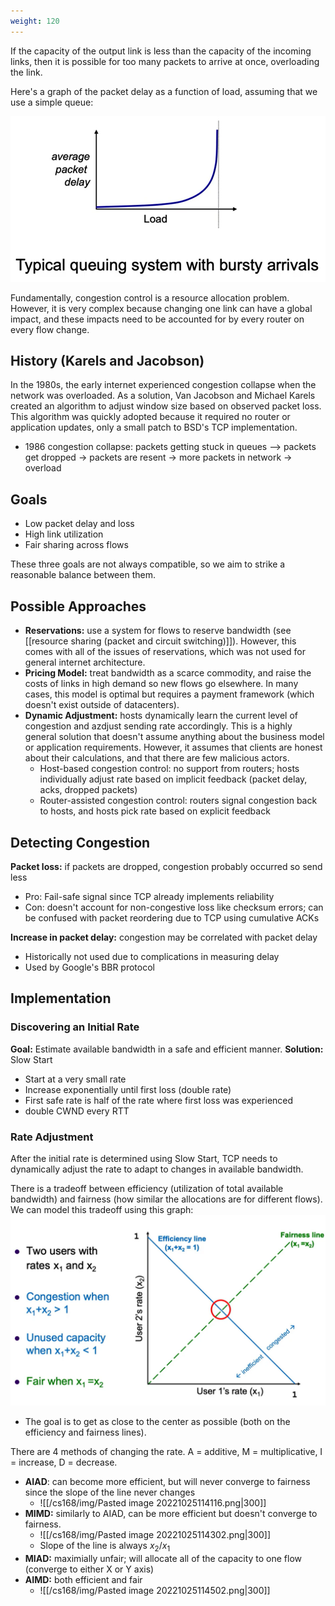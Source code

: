 ```yaml
---
weight: 120
---
```

If the capacity of the output link is less than the capacity of the incoming links, then it is possible for too many packets to arrive at once, overloading the link.

Here's a graph of the packet delay as a function of load, assuming that we use a simple queue:

![img](</cs168/img/Pasted image 20221024085656.png>)

Fundamentally, congestion control is a resource allocation problem. However, it is very complex because changing one link can have a global impact, and these impacts need to be accounted for by every router on every flow change.

## History (Karels and Jacobson)
In the 1980s, the early internet experienced congestion collapse when the network was overloaded. As a solution, Van Jacobson and Michael Karels created an algorithm to adjust window size based on observed packet loss. 
This algorithm was quickly adopted because it required no router or application updates, only a small patch to BSD's TCP implementation.
 - 1986 congestion collapse: packets getting stuck in queues --> packets get dropped -> packets are resent -> more packets in network -> overload

## Goals
 - Low packet delay and loss
 - High link utilization
 - Fair sharing across flows

These three goals are not always compatible, so we aim to strike a reasonable balance between them.


## Possible Approaches
 - **Reservations:** use a system for flows to reserve bandwidth (see [[resource sharing (packet and circuit switching)]]). However, this comes with all of the issues of reservations, which was not used for general internet architecture.
- **Pricing Model:** treat bandwidth as a scarce commodity, and raise the costs of links in high demand so new flows go elsewhere. In many cases, this model is optimal but requires a payment framework (which doesn't exist outside of datacenters).
- **Dynamic Adjustment:** hosts dynamically learn the current level of congestion and azdjust sending rate accordingly. This is a highly general solution that doesn't assume anything about the business model or application requirements. However, it assumes that clients are honest about their calculations, and that there are few malicious actors.
	- Host-based congestion control: no support from routers; hosts individually adjust rate based on implicit feedback (packet delay, acks, dropped packets)
	- Router-assisted congestion control: routers signal congestion back to hosts, and hosts pick rate based on explicit feedback

## Detecting Congestion

**Packet loss:** if packets are dropped, congestion probably occurred so send less
 - Pro: Fail-safe signal since TCP already implements reliability
 - Con: doesn't account for non-congestive loss like checksum errors; can be confused with packet reordering due to TCP using cumulative ACKs

**Increase in packet delay:** congestion may be correlated with packet delay
 - Historically not used due to complications in measuring delay
 - Used by Google's BBR protocol

## Implementation

### Discovering an Initial Rate
**Goal:** Estimate available bandwidth in a safe and efficient manner.
**Solution:** Slow Start
 - Start at a very small rate
 - Increase exponentially until first loss (double rate)
 - First safe rate is half of the rate where first loss was experienced
 - double CWND every RTT

### Rate Adjustment
After the initial rate is determined using Slow Start, TCP needs to dynamically adjust the rate to adapt to changes in available bandwidth.

There is a tradeoff between efficiency (utilization of total available bandwidth) and fairness (how similar the allocations are for different flows). We can model this tradeoff using this graph:
![img](</cs168/img/Pasted image 20221025113828.png>)
 - The goal is to get as close to the center as possible (both on the efficiency and fairness lines).

There are 4 methods of changing the rate. A = additive, M = multiplicative, I = increase, D = decrease.
 - **AIAD**:  can become more efficient, but will never converge to fairness since the slope of the line never changes
	 - ![[/cs168/img/Pasted image 20221025114116.png|300]]
 - **MIMD:** similarly to AIAD, can be more efficient but doesn't converge to fairness. 
	 - ![[/cs168/img/Pasted image 20221025114302.png|300]]
	 - Slope of the line is always $x_2/x_1$ 
 - **MIAD:** maximially unfair; will allocate all of the capacity to one flow (converge to either X or Y axis)
 - **AIMD:** both efficient and fair
	 - ![[/cs168/img/Pasted image 20221025114502.png|300]]


